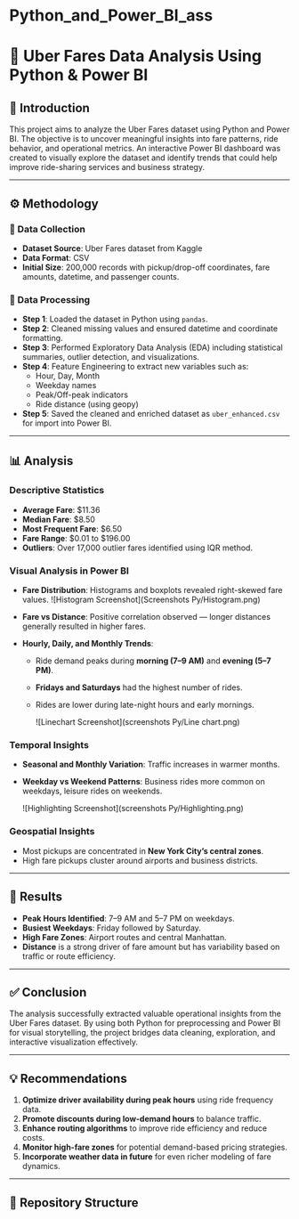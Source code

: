 # Python_and_Power_BI_ass
# 🚖 Uber Fares Data Analysis Using Python & Power BI

## 📌 Introduction
This project aims to analyze the Uber Fares dataset using Python and Power BI. The objective is to uncover meaningful insights into fare patterns, ride behavior, and operational metrics. An interactive Power BI dashboard was created to visually explore the dataset and identify trends that could help improve ride-sharing services and business strategy.

---

## ⚙️ Methodology

### 📁 Data Collection
- **Dataset Source**: Uber Fares dataset from Kaggle
- **Data Format**: CSV
- **Initial Size**: 200,000 records with pickup/drop-off coordinates, fare amounts, datetime, and passenger counts.

### 🔎 Data Processing
- **Step 1**: Loaded the dataset in Python using `pandas`.
- **Step 2**: Cleaned missing values and ensured datetime and coordinate formatting.
- **Step 3**: Performed Exploratory Data Analysis (EDA) including statistical summaries, outlier detection, and visualizations.
- **Step 4**: Feature Engineering to extract new variables such as:
  - Hour, Day, Month
  - Weekday names
  - Peak/Off-peak indicators
  - Ride distance (using geopy)
- **Step 5**: Saved the cleaned and enriched dataset as `uber_enhanced.csv` for import into Power BI.

---

## 📊 Analysis

### Descriptive Statistics
- **Average Fare**: $11.36
- **Median Fare**: $8.50
- **Most Frequent Fare**: $6.50
- **Fare Range**: $0.01 to $196.00
- **Outliers**: Over 17,000 outlier fares identified using IQR method.

### Visual Analysis in Power BI
- **Fare Distribution**: Histograms and boxplots revealed right-skewed fare values.
![Histogram Screenshot](Screenshots Py/Histogram.png)



- **Fare vs Distance**: Positive correlation observed — longer distances generally resulted in higher fares.
- **Hourly, Daily, and Monthly Trends**: 
  - Ride demand peaks during **morning (7–9 AM)** and **evening (5–7 PM)**.
  - **Fridays and Saturdays** had the highest number of rides.
  - Rides are lower during late-night hours and early mornings.

    ![Linechart Screenshot](screenshots Py/Line chart.png)


### Temporal Insights
- **Seasonal and Monthly Variation**: Traffic increases in warmer months.
- **Weekday vs Weekend Patterns**: Business rides more common on weekdays, leisure rides on weekends.

  ![Highlighting Screenshot](screenshots Py/Highlighting.png)


### Geospatial Insights
- Most pickups are concentrated in **New York City’s central zones**.
- High fare pickups cluster around airports and business districts.

---

## 📌 Results

- **Peak Hours Identified**: 7–9 AM and 5–7 PM on weekdays.
- **Busiest Weekdays**: Friday followed by Saturday.
- **High Fare Zones**: Airport routes and central Manhattan.
- **Distance** is a strong driver of fare amount but has variability based on traffic or route efficiency.

---

## ✅ Conclusion

The analysis successfully extracted valuable operational insights from the Uber Fares dataset. By using both Python for preprocessing and Power BI for visual storytelling, the project bridges data cleaning, exploration, and interactive visualization effectively.

---

## 💡 Recommendations

1. **Optimize driver availability during peak hours** using ride frequency data.
2. **Promote discounts during low-demand hours** to balance traffic.
3. **Enhance routing algorithms** to improve ride efficiency and reduce costs.
4. **Monitor high-fare zones** for potential demand-based pricing strategies.
5. **Incorporate weather data in future** for even richer modeling of fare dynamics.

---

## 📁 Repository Structure

